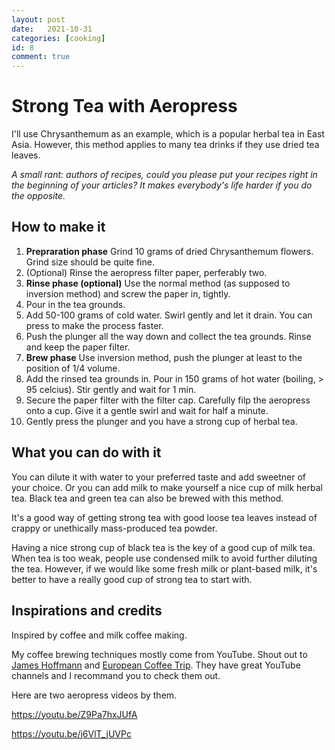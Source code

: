 ```yaml
---
layout: post
date:   2021-10-31
categories: [cooking]
id: 8
comment: true
---
```


# Strong Tea with Aeropress

I'll use Chrysanthemum as an example, which is a popular herbal tea in
East Asia. However, this method
applies to many tea drinks if they use dried tea leaves.

*A small rant: authors of recipes, could you please put your recipes right in the beginning of your articles? It makes everybody's life harder if you do the opposite.*

## How to make it

1. **Prepraration phase** Grind 10 grams of dried Chrysanthemum flowers. Grind size should be quite fine.
2. (Optional) Rinse the aeropress filter paper, perferably two.
3. **Rinse phase (optional)** Use the normal method (as supposed to inversion method) and screw the paper in, tightly.
4. Pour in the tea grounds.
5. Add 50-100 grams of cold water. Swirl gently and let it drain. You can press to make the process faster.
6. Push the plunger all the way down and collect the tea grounds. Rinse and keep the paper filter.
7. **Brew phase** Use inversion method, push the plunger at least to the position of 1/4 volume.
8. Add the rinsed tea grounds in. Pour in 150 grams of hot water (boiling, > 95 celcius). Stir gently and wait for 1 min.
9. Secure the paper filter with the filter cap. Carefully filp the aeropress onto a cup. Give it a gentle swirl and wait for half a minute.
10. Gently press the plunger and you have a strong cup of herbal tea.

## What you can do with it 

You can dilute it with water to your preferred taste and add sweetner of your choice.
Or you can add milk to make yourself a nice cup of milk herbal tea.
Black tea and green tea can also be brewed with this method.

It's a good way of getting strong tea with good loose tea leaves
instead of crappy or unethically mass-produced tea powder.

Having a nice strong cup of black tea is the key of a good cup of
milk tea. When tea is too weak, people use condensed milk to avoid
further diluting the tea.
However, if we would like some fresh milk or plant-based milk,
it's better to have a really good cup of strong tea to start with.

## Inspirations and credits

Inspired by coffee and milk coffee making.

My coffee brewing techniques mostly come from YouTube. Shout out to [James Hoffmann](https://www.youtube.com/channel/UCMb0O2CdPBNi-QqPk5T3gsQ) and [European Coffee Trip](https://www.youtube.com/user/EuropeanCoffeeTrip).
They have great YouTube channels and I recommand you to check them out.

Here are two aeropress videos by them.

https://youtu.be/Z9Pa7hxJUfA

https://youtu.be/j6VlT_jUVPc